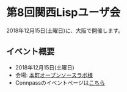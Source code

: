 # 第8回関西Lispユーザ会

2018年12月15日(土曜日)に、大阪で開催します。

## イベント概要

* 2018年12月15日(土曜日)
* 会場: [本町オープンソースラボ様](https://hommachi-open-source-lab.github.io/)
* Connpassのイベントページは[こちら](https://kansai-lisp-useres.connpass.com/event/101770/)
